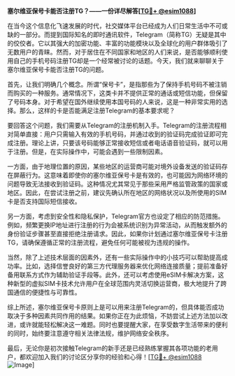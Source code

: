 **塞尔维亚保号卡能否注册TG？——一份详尽解答[[TG💪+ @esim1088](https://t.me/s/esim1088)]**

在当今这个信息化飞速发展的时代，社交媒体平台已经成为人们日常生活中不可或缺的一部分。而提到国际知名的即时通讯软件，Telegram（简称TG）无疑是其中的佼佼者。它以其强大的加密功能、丰富的功能模块以及全球化的用户群体吸引了无数用户的青睐。然而，对于居住在不同国家和地区的人们来说，是否能够顺利使用自己的手机号码注册TG却是一个经常被讨论的话题。今天，我们就来聊聊关于塞尔维亚保号卡能否注册TG的问题。

首先，让我们明确几个概念。所谓“保号卡”，是指那些为了保持手机号码不被注销而购买的一种服务。通常情况下，这类卡并不提供正常的通话或短信功能，但保留了号码本身。对于希望在国外继续使用本国号码的人来说，这是一种非常实用的选择。那么，这样的卡是否能满足注册Telegram的基本要求呢？

要回答这个问题，我们需要从Telegram的注册机制入手。Telegram的注册流程相对简单直接：用户只需输入有效的手机号码，并通过收到的验证码完成验证即可完成注册。理论上讲，只要该号码能够正常接收短信或者电话语音验证码，就可以用于注册。但是，在实际操作中，可能会遇到一些限制因素。

一方面，由于地理位置的原因，某些地区的运营商可能对境外设备发送的验证码存在屏蔽行为。这意味着即使你的塞尔维亚保号卡是有效的，也可能因为网络环境的问题导致无法接收到验证码。这种情况尤其常见于那些采用严格监管政策的国家或地区。因此，在尝试注册之前，建议先确认所在地区的网络状况以及所使用的SIM卡是否支持国际短信接收。

另一方面，考虑到安全性和隐私保护，Telegram官方也设定了相应的防范措施。例如，频繁更换IP地址进行注册的行为会被系统识别为异常活动，从而触发额外的身份验证步骤甚至直接拒绝注册请求。因此，如果你计划通过塞尔维亚保号卡注册TG，请确保遵循正常的注册流程，避免任何可能被视为违规的操作。

当然，除了上述技术层面的因素外，还有一些实际操作中的小技巧可以帮助提高成功率。比如，选择信誉良好的第三方代理服务器来优化网络连接质量；提前准备好备用联系方式作为辅助验证手段等。此外，还可以考虑使用eSIM卡解决方案，这种新型的虚拟SIM卡技术允许用户在全球范围内灵活切换运营商，极大地提升了跨国通信的便捷性与可靠性。

综上所述，塞尔维亚保号卡原则上是可以用来注册Telegram的，但具体能否成功取决于多种因素共同作用的结果。如果你正在为此烦恼，不妨尝试上述方法加以改进，或许就能轻松解决这一难题。同时也要提醒大家，在享受数字生活带来的便利的同时，始终要注意遵守相关法律法规，维护网络安全秩序。

最后，无论你是初次接触Telegram的新手还是已经熟练掌握其各项功能的老用户，都欢迎加入我们的讨论区分享你的经验和心得！[[TG💪+ @esim1088](https://t.me/s/esim1088) ![Image](https://i.postimg.cc/4NQfJmqS/Snipaste-2025-05-13-00-14-12.png)]